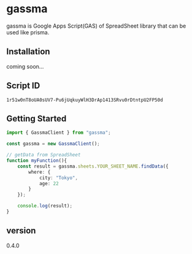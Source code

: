 # gassma

gassma is Google Apps Script(GAS) of SpreadSheet library that can be used like prisma.

## Installation

coming soon...

## Script ID

```
1r51w0nT8oUA0sUV7-Pu6jUqkuyWlH3DrAp1413SRvu0rDtntpU2FP50d
```

## Getting Started

```.ts
import { GassmaClient } from "gassma";

const gassma = new GassmaClient();

// getData from SpreadSheet
function myFunction(){
    const result = gassma.sheets.YOUR_SHEET_NAME.findData({
        where: {
            city: "Tokyo",
            age: 22
        }
    });

    console.log(result);
}
```

## version

0.4.0
